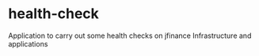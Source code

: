 # health-check
Application to carry out some health checks on jfinance Infrastructure and applications
